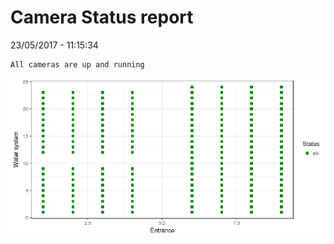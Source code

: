 Camera Status report
================
23/05/2017 - 11:15:34

    All cameras are up and running

![](camreport_files/figure-markdown_github/unnamed-chunk-2-1.png)
